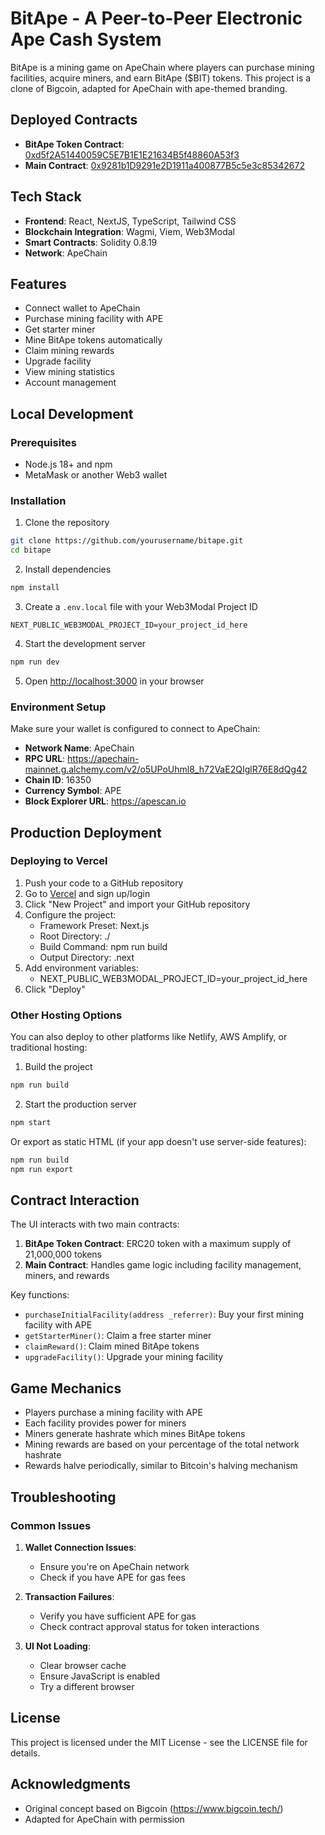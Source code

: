 # BitApe - A Peer-to-Peer Electronic Ape Cash System

BitApe is a mining game on ApeChain where players can purchase mining facilities, acquire miners, and earn BitApe ($BIT) tokens. This project is a clone of Bigcoin, adapted for ApeChain with ape-themed branding.

## Deployed Contracts

- **BitApe Token Contract**: [0xd5f2A51440059C5E7B1E1E21634B5f48860A53f3](https://apescan.io/address/0xd5f2A51440059C5E7B1E1E21634B5f48860A53f3)
- **Main Contract**: [0x9281b1D9291e2D1911a400877B5c5e3c85342672](https://apescan.io/address/0x9281b1D9291e2D1911a400877B5c5e3c85342672)

## Tech Stack

- **Frontend**: React, NextJS, TypeScript, Tailwind CSS
- **Blockchain Integration**: Wagmi, Viem, Web3Modal
- **Smart Contracts**: Solidity 0.8.19
- **Network**: ApeChain

## Features

- Connect wallet to ApeChain
- Purchase mining facility with APE
- Get starter miner
- Mine BitApe tokens automatically
- Claim mining rewards
- Upgrade facility
- View mining statistics
- Account management

## Local Development

### Prerequisites

- Node.js 18+ and npm
- MetaMask or another Web3 wallet

### Installation

1. Clone the repository
```bash
git clone https://github.com/yourusername/bitape.git
cd bitape
```

2. Install dependencies
```bash
npm install
```

3. Create a `.env.local` file with your Web3Modal Project ID
```
NEXT_PUBLIC_WEB3MODAL_PROJECT_ID=your_project_id_here
```

4. Start the development server
```bash
npm run dev
```

5. Open [http://localhost:3000](http://localhost:3000) in your browser

### Environment Setup

Make sure your wallet is configured to connect to ApeChain:

- **Network Name**: ApeChain
- **RPC URL**: https://apechain-mainnet.g.alchemy.com/v2/o5UPoUhml8_h72VaE2QIglR76E8dQg42
- **Chain ID**: 16350
- **Currency Symbol**: APE
- **Block Explorer URL**: https://apescan.io

## Production Deployment

### Deploying to Vercel

1. Push your code to a GitHub repository
2. Go to [Vercel](https://vercel.com) and sign up/login
3. Click "New Project" and import your GitHub repository
4. Configure the project:
   - Framework Preset: Next.js
   - Root Directory: ./
   - Build Command: npm run build
   - Output Directory: .next
5. Add environment variables:
   - NEXT_PUBLIC_WEB3MODAL_PROJECT_ID=your_project_id_here
6. Click "Deploy"

### Other Hosting Options

You can also deploy to other platforms like Netlify, AWS Amplify, or traditional hosting:

1. Build the project
```bash
npm run build
```

2. Start the production server
```bash
npm start
```

Or export as static HTML (if your app doesn't use server-side features):
```bash
npm run build
npm run export
```

## Contract Interaction

The UI interacts with two main contracts:

1. **BitApe Token Contract**: ERC20 token with a maximum supply of 21,000,000 tokens
2. **Main Contract**: Handles game logic including facility management, miners, and rewards

Key functions:
- `purchaseInitialFacility(address _referrer)`: Buy your first mining facility with APE
- `getStarterMiner()`: Claim a free starter miner
- `claimReward()`: Claim mined BitApe tokens
- `upgradeFacility()`: Upgrade your mining facility

## Game Mechanics

- Players purchase a mining facility with APE
- Each facility provides power for miners
- Miners generate hashrate which mines BitApe tokens
- Mining rewards are based on your percentage of the total network hashrate
- Rewards halve periodically, similar to Bitcoin's halving mechanism

## Troubleshooting

### Common Issues

1. **Wallet Connection Issues**:
   - Ensure you're on ApeChain network
   - Check if you have APE for gas fees

2. **Transaction Failures**:
   - Verify you have sufficient APE for gas
   - Check contract approval status for token interactions

3. **UI Not Loading**:
   - Clear browser cache
   - Ensure JavaScript is enabled
   - Try a different browser

## License

This project is licensed under the MIT License - see the LICENSE file for details.

## Acknowledgments

- Original concept based on Bigcoin (https://www.bigcoin.tech/)
- Adapted for ApeChain with permission
